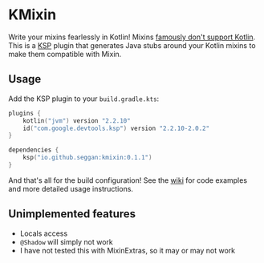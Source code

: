 # KMixin

Write your mixins fearlessly in Kotlin! Mixins [famously don't support Kotlin](https://github.com/SpongePowered/Mixin/issues/245). This is a [KSP](https://https://github.com/google/ksp) plugin that generates Java stubs around your Kotlin mixins to make them compatible with Mixin.

## Usage
Add the KSP plugin to your `build.gradle.kts`:

```kotlin
plugins {
    kotlin("jvm") version "2.2.10"
    id("com.google.devtools.ksp") version "2.2.10-2.0.2"
}

dependencies {
    ksp("io.github.seggan:kmixin:0.1.1")
}
```

And that's all for the build configuration! See the [wiki](htpps://github.com/Seggan/kmixin/wiki) for code examples and more detailed usage instructions.

## Unimplemented features
- Locals access
- `@Shadow` will simply not work
- I have not tested this with MixinExtras, so it may or may not work